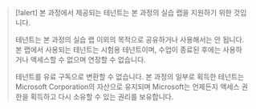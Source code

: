 >[!alert] 본 과정에서 제공되는 테넌트는 본 과정의 실습 랩을 지원하기 위한 것입니다.
>
> 테넌트는 본 과정의 실습 랩 이외의 목적으로 공유하거나 사용해서는 안 됩니다. 본 랩에서 사용되는 테넌트는 시험용 테넌트이며, 수업이 종료된 후에는 사용하거나 액세스할 수 없으며 연장할 수 없습니다. 
> 
> 테넌트를 유료 구독으로 변환할 수 없습니다. 본 과정의 일부로 획득한 테넌트는 Microsoft Corporation의 자산으로 유지되며 Microsoft는 언제든지 액세스 권한을 획득하고 다시 소유할 수 있는 권리를 보유합니다.